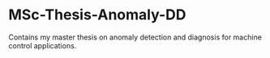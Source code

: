 # MSc-Thesis-Anomaly-DD
Contains my master thesis on anomaly detection and diagnosis for machine control applications.
